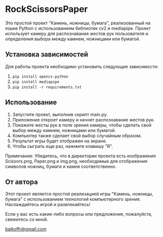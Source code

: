 # RockScissorsPaper

Это простой проект "Камень, ножницы, бумага", реализованный на языке Python с использованием библиотек cv2 и mediapipe. Проект использует камеру для распознавания жестов рук пользователя и определения выбора между камнем, ножницами или бумагой.

## Установка зависимостей
Для работы проекта необходимо установить следующие зависимости:

1. `pip install opencv-python`
2. `pip install mediapipe`
3. `pip install -r requirements.txt`


## Использование
1. Запустите проект, выполнив скрипт main.py.
2. Приложение откроет камеру и начнет распознавание жестов рук.
3. Покажите жесты рук в поле зрения камеры, чтобы сделать свой выбор между камнем, ножницами или бумагой.
4. Компьютер также сделает свой выбор случайным образом.
5. Результат игры будет отображен на экране.
6. Чтобы сыграть еще раз, нажмите клавишу "R".

Примечание: Убедитесь, что в директории проекта есть изображения Scissors.png, Paper.png и img.png, необходимые для отображения символов ножниц, бумаги и камня соответственно.

## От автора
Этот проект является простой реализацией игры "Камень, ножницы, бумага" с использованием технологий компьютерного зрения. Наслаждайтесь игрой и развлекайтесь!

Если у вас есть какие-либо вопросы или предложения, пожалуйста, свяжитесь со мной.

baikoffr@gmail.com
